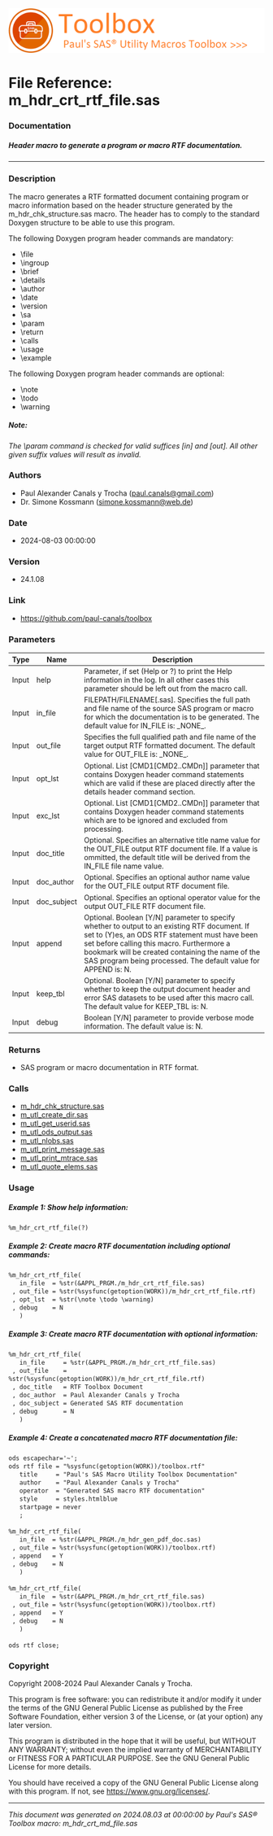 [![../../misc/images/doc_header.png](../../misc/images/doc_header.png)](#)
# 
# File Reference: m_hdr_crt_rtf_file.sas

### Documentation

##### Header macro to generate a program or macro RTF documentation.

***

### Description
The macro generates a RTF formatted document containing program or macro information based on the header structure generated by the m_hdr_chk_structure.sas macro. The header has to comply to the standard Doxygen structure to be able to use this program.

 The following Doxygen program header commands are mandatory:

- \file
- \ingroup
- \brief
- \details
- \author
- \date
- \version
- \sa
- \param
- \return
- \calls
- \usage
- \example

 The following Doxygen program header commands are optional:

- \note
- \todo
- \warning



##### *Note:*
*The \param command is checked for valid suffices [in] and [out]. All other given suffix values will result as invalid.*

### Authors
* Paul Alexander Canals y Trocha (paul.canals@gmail.com)
* Dr. Simone Kossmann (simone.kossmann@web.de)

### Date
* 2024-08-03 00:00:00

### Version
* 24.1.08

### Link
* https://github.com/paul-canals/toolbox

### Parameters
| Type | Name | Description |
| ---- | ---- | ----------- |
| Input | help | Parameter, if set (Help or ?) to print the Help information in the log. In all other cases this parameter should be left out from the macro call. |
| Input | in_file | FILEPATH/FILENAME[.sas]. Specifies the full path and file name of the source SAS program or macro for which the documentation is to be generated. The default value for IN_FILE is: \_NONE\_. |
| Input | out_file | Specifies the full qualified path and file name of the target output RTF formatted document. The default value for OUT_FILE is: \_NONE\_. |
| Input | opt_lst | Optional. List [CMD1[CMD2..CMDn]] parameter that contains Doxygen header command statements which are valid if these are placed directly after the details header command section. |
| Input | exc_lst | Optional. List [CMD1[CMD2..CMDn]] parameter that contains Doxygen header command statements which are to be ignored and excluded from processing. |
| Input | doc_title | Optional. Specifies an alternative title name value for the OUT_FILE output RTF document file. If a value is ommitted, the default title will be derived from the IN_FILE file name value. |
| Input | doc_author | Optional. Specifies an optional author name value for the OUT_FILE output RTF document file. |
| Input | doc_subject | Optional. Specifies an optional operator value for the output OUT_FILE RTF document file. |
| Input | append | Optional. Boolean [Y/N] parameter to specify whether to output to an existing RTF document. If set to (Y)es, an ODS RTF statement must have been set before calling this macro. Furthermore a bookmark will be created containing the name of the SAS program being processed. The default value for APPEND is: N. |
| Input | keep_tbl | Optional. Boolean [Y/N] parameter to specify whether to keep the output document header and error SAS datasets to be used after this macro call. The default value for KEEP_TBL is: N. |
| Input | debug | Boolean [Y/N] parameter to provide verbose mode information. The default value is: N. |

### Returns
* SAS program or macro documentation in RTF format.

### Calls
* [m_hdr_chk_structure.sas](m_hdr_chk_structure.md)
* [m_utl_create_dir.sas](m_utl_create_dir.md)
* [m_utl_get_userid.sas](m_utl_get_userid.md)
* [m_utl_ods_output.sas](m_utl_ods_output.md)
* [m_utl_nlobs.sas](m_utl_nlobs.md)
* [m_utl_print_message.sas](m_utl_print_message.md)
* [m_utl_print_mtrace.sas](m_utl_print_mtrace.md)
* [m_utl_quote_elems.sas](m_utl_quote_elems.md)

### Usage

##### Example 1: Show help information:
```sas
%m_hdr_crt_rtf_file(?)
```

##### Example 2: Create macro RTF documentation including optional commands:
```sas
%m_hdr_crt_rtf_file(
   in_file  = %str(&APPL_PRGM./m_hdr_crt_rtf_file.sas)
 , out_file = %str(%sysfunc(getoption(WORK))/m_hdr_crt_rtf_file.rtf)
 , opt_lst  = %str(\note \todo \warning)
 , debug    = N
   )
```

##### Example 3: Create macro RTF documentation with optional information:
```sas
%m_hdr_crt_rtf_file(
   in_file     = %str(&APPL_PRGM./m_hdr_crt_rtf_file.sas)
 , out_file    = %str(%sysfunc(getoption(WORK))/m_hdr_crt_rtf_file.rtf)
 , doc_title   = RTF Toolbox Document
 , doc_author  = Paul Alexander Canals y Trocha
 , doc_subject = Generated SAS RTF documentation
 , debug       = N
   )
```

##### Example 4: Create a concatenated macro RTF documentation file:
```sas
ods escapechar='~';
ods rtf file = "%sysfunc(getoption(WORK))/toolbox.rtf"
   title     = "Paul's SAS Macro Utility Toolbox Documentation"
   author    = "Paul Alexander Canals y Trocha"
   operator  = "Generated SAS macro RTF documentation"
   style     = styles.htmlblue
   startpage = never
   ;

%m_hdr_crt_rtf_file(
   in_file  = %str(&APPL_PRGM./m_hdr_gen_pdf_doc.sas)
 , out_file = %str(%sysfunc(getoption(WORK))/toolbox.rtf)
 , append   = Y
 , debug    = N
   )

%m_hdr_crt_rtf_file(
   in_file  = %str(&APPL_PRGM./m_hdr_crt_rtf_file.sas)
 , out_file = %str(%sysfunc(getoption(WORK))/toolbox.rtf)
 , append   = Y
 , debug    = N
   )

ods rtf close;
```

### Copyright
Copyright 2008-2024 Paul Alexander Canals y Trocha. 
 
This program is free software: you can redistribute it and/or modify 
it under the terms of the GNU General Public License as published by 
the Free Software Foundation, either version 3 of the License, or 
(at your option) any later version. 
 
This program is distributed in the hope that it will be useful, 
but WITHOUT ANY WARRANTY; without even the implied warranty of 
MERCHANTABILITY or FITNESS FOR A PARTICULAR PURPOSE. See the 
GNU General Public License for more details. 
 
You should have received a copy of the GNU General Public License 
along with this program. If not, see <https://www.gnu.org/licenses/>. 


***
*This document was generated on 2024.08.03 at 00:00:00 by Paul's SAS&reg; Toolbox macro: m_hdr_crt_md_file.sas*
